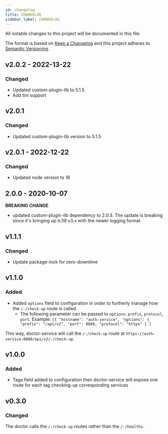 ```yaml
---
id: changelog
title: CHANGELOG
sidebar_label: CHANGELOG
---
```




All notable changes to this project will be documented in this file.

The format is based on [Keep a Changelog](http://keepachangelog.com/en/1.0.0/)
and this project adheres to [Semantic Versioning](http://semver.org/spec/v2.0.0.html).

## v2.0.2 - 2022-13-22
### Changed
- Updated custom-plugin-lib to 5.1.5
- Add tini support
## v2.0.1

### Changed
- Updated custom-plugin-lib version to 5.1.5
## v2.0.1 - 2022-12-22

### Changed
- Updated node version to 18

## 2.0.0 - 2020-10-07

**BREAKING CHANGE**

- updated custom-plugin-lib dependency to 2.0.3. The update is breaking since it's bringing up lc39 v3.x with the newer logging format.

## v1.1.1 

### Changed
- Update package-lock for zero-downtime

## v1.1.0
### Added
- Added `options` field to configuration in order to furtherly manage how the `/-/check-up` route is called.
  - The following parameter can be passed to `options`: `prefix`, `protocol`, `port`.
Example:
``` [{ "hostname": "auth-service", "options": { "prefix": "/api/v2", "port": 8888, "protocol": "https" } ] ```

This way, doctor-service will call the `/-/check-up` route at `https://auth-service:8888/api/v2/-/check-up`.

## v1.0.0
### Added
- Tags field added to configuration then doctor-service will expose one route for each tag checking-up corresponding services

## v0.3.0
### Changed
The doctor calls the `/-/check-up` routes rather than the `/-/healthz`.

